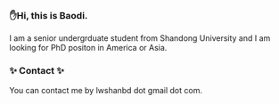 ### ✋Hi, this is Baodi. 

I am a senior undergrduate student from Shandong University and I am looking for PhD positon in America or Asia.

### ✨ Contact ✨

You can contact me by lwshanbd dot gmail dot com.

<!--
**lwshanbd/lwshanbd** is a ✨ _special_ ✨ repository because its `README.md` (this file) appears on your GitHub profile.

Here are some ideas to get you started:

- 🔭 I’m currently working on ...
- 🌱 I’m currently learning ...
- 👯 I’m looking to collaborate on ...
- 🤔 I’m looking for help with ...
- 💬 Ask me about ...
- 📫 How to reach me: ...
- 😄 Pronouns: ...
- ⚡ Fun fact: ...
-->
